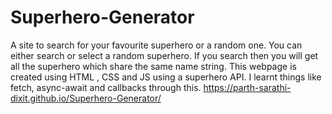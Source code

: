 # Superhero-Generator
A site to search for your favourite superhero or a random one.
You can either search or select a random superhero.
If you search then you will get all the superhero which share the same name string.
This webpage is created using HTML , CSS and JS using a superhero API.
I learnt things like fetch, async-await and callbacks through this.
https://parth-sarathi-dixit.github.io/Superhero-Generator/
